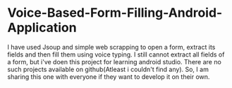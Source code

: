 # Voice-Based-Form-Filling-Android-Application
I have used Jsoup and simple web scrapping to open a form, extract its fields and then fill them using voice typing. I still cannot extract all fields of a form, but i've doen this project for learning android studio. There are no such projects available on github(Atleast i couldn't find any). So, I am sharing this one with everyone if they want to develop it on their own. 
